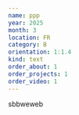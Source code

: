 ```yaml
---
name: ppp
year: 2025
month: 3
location: FR
category: B
orientation: 1:1.4
kind: text
order_about: 1
order_projects: 1
order_video: 1
---
```

sbbweweb
